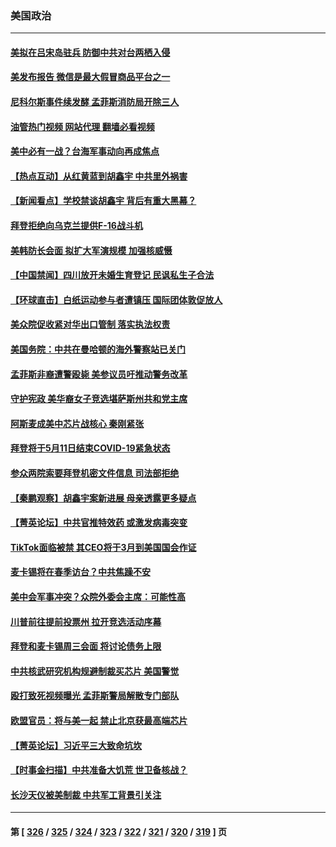 ### 美国政治
---
#### [美拟在吕宋岛驻兵 防御中共对台两栖入侵](../../pages/ncid1078159/n13919568.md?02010845) 
#### [美发布报告 微信是最大假冒商品平台之一](../../pages/ncid1078159/n13919551.md?02010845) 
#### [尼科尔斯事件续发酵 孟菲斯消防局开除三人](../../pages/ncid1078159/n13919540.md?02010845) 
#### [油管热门视频 网站代理 翻墙必看视频](http://138.2.39.72:81/youtube.html?epic-marker?02010845)
#### [美中必有一战？台海军事动向再成焦点](../../pages/ncid1078159/n13919427.md?02010845) 
#### [【热点互动】从红黄蓝到胡鑫宇 中共里外祸害](../../pages/ncid1078159/n13919063.md?02010845) 
#### [【新闻看点】学校禁谈胡鑫宇 背后有重大黑幕？](../../pages/ncid1078159/n13919052.md?02010845) 
#### [拜登拒绝向乌克兰提供F-16战斗机](../../pages/ncid1078159/n13919479.md?02010845) 
#### [美韩防长会面 拟扩大军演规模 加强核威慑](../../pages/ncid1078159/n13919517.md?02010845) 
#### [【中国禁闻】四川放开未婚生育登记 民讽私生子合法](../../pages/ncid1078159/n13918949.md?02010845) 
#### [【环球直击】白纸运动参与者遭镇压 国际团体敦促放人](../../pages/ncid1078159/n13918979.md?02010845) 
#### [美众院促收紧对华出口管制 落实执法权责](../../pages/ncid1078159/n13919269.md?02010845) 
#### [美国务院：中共在曼哈顿的海外警察站已关门](../../pages/ncid1078159/n13919091.md?02010845) 
#### [孟菲斯非裔遭警殴毙 美参议员吁推动警务改革](../../pages/ncid1078159/n13919099.md?02010845) 
#### [守护宪政 美华裔女子竞选堪萨斯州共和党主席](../../pages/ncid1078159/n13919230.md?02010845) 
#### [阿斯麦成美中芯片战核心 秦刚紧张](../../pages/ncid1078159/n13919001.md?02010845) 
#### [拜登将于5月11日结束COVID-19紧急状态](../../pages/ncid1078159/n13919139.md?02010845) 
#### [参众两院索要拜登机密文件信息 司法部拒绝](../../pages/ncid1078159/n13919009.md?02010845) 
#### [【秦鹏观察】胡鑫宇案新进展 母亲透露更多疑点](../../pages/ncid1078159/n13919022.md?02010845) 
#### [【菁英论坛】中共官推特效药 或激发病毒突变](../../pages/ncid1078159/n13918982.md?02010845) 
#### [TikTok面临被禁 其CEO将于3月到美国国会作证](../../pages/ncid1078159/n13918844.md?02010845) 
#### [麦卡锡将在春季访台？中共焦躁不安](../../pages/ncid1078159/n13918837.md?02010845) 
#### [美中会军事冲突？众院外委会主席：可能性高](../../pages/ncid1078159/n13918068.md?02010845) 
#### [川普前往提前投票州 拉开竞选活动序幕](../../pages/ncid1078159/n13918029.md?02010845) 
#### [拜登和麦卡锡周三会面 将讨论债务上限](../../pages/ncid1078159/n13918039.md?02010845) 
#### [中共核武研究机构规避制裁买芯片 美国警觉](../../pages/ncid1078159/n13918033.md?02010845) 
#### [殴打致死视频曝光 孟菲斯警局解散专门部队](../../pages/ncid1078159/n13917973.md?02010845) 
#### [欧盟官员：将与美一起 禁止北京获最高端芯片](../../pages/ncid1078159/n13917511.md?02010845) 
#### [【菁英论坛】习近平三大致命坑坎](../../pages/ncid1078159/n13917433.md?02010845) 
#### [【时事金扫描】中共准备大饥荒 世卫备核战？](../../pages/ncid1078159/n13917326.md?02010845) 
#### [长沙天仪被美制裁 中共军工背景引关注](../../pages/ncid1078159/n13917061.md?02010845) 

---
#### 第 [ [326](./326.md?02010845) / [325](./325.md?02010845) / [324](./324.md?02010845) / [323](./323.md?02010845) / [322](./322.md?02010845) / [321](./321.md?02010845) / [320](./320.md?02010845) / [319](./319.md?02010845) ] 页
